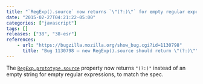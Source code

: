 ```yaml
---
title: "`RegExp().source` now returns `\"(?:)\"` for empty regular expressions"
date: "2015-02-27T04:21:22-05:00"
categories: ["javascript"]
tags: []
releases: ["38", "38-esr"]
references:
    - url: "https://bugzilla.mozilla.org/show_bug.cgi?id=1130798"
      title: "Bug 1130798 – new RegExp().source should return \"(?:)\""
---
```

The [`RegExp.prototype.source`](https://developer.mozilla.org/docs/Web/JavaScript/Reference/Global_Objects/RegExp/source) property now returns `"(?:)"` instead of an empty string for empty regular expressions, to match the spec.
